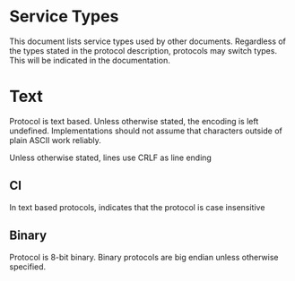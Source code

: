 # Service Types

This document lists service types used by other documents.
Regardless of the types stated in the protocol description,
protocols may switch types. This will be indicated in the documentation.

# Text

Protocol is text based.
Unless otherwise stated, the encoding is left undefined.
Implementations should not assume that characters outside of plain ASCII work reliably.

Unless otherwise stated, lines use CRLF as line ending

## CI

In text based protocols, indicates that the protocol is case insensitive

## Binary

Protocol is 8-bit binary. Binary protocols are big endian unless otherwise specified.
